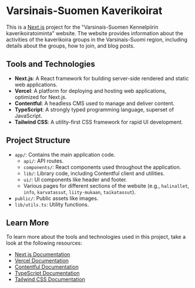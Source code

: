 # Varsinais-Suomen Kaverikoirat

This is a [Next.js](https://nextjs.org/) project for the "Varsinais-Suomen Kennelpiirin kaverikoiratoiminta" website. The website provides information about the activities of the kaverikoira groups in the Varsinais-Suomi region, including details about the groups, how to join, and blog posts.

## Tools and Technologies

- **Next.js**: A React framework for building server-side rendered and static web applications.
- **Vercel**: A platform for deploying and hosting web applications, optimized for Next.js.
- **Contentful**: A headless CMS used to manage and deliver content.
- **TypeScript**: A strongly typed programming language, superset of JavaScript.
- **Tailwind CSS**: A utility-first CSS framework for rapid UI development.

## Project Structure

- `app/`: Contains the main application code.
  - `api/`: API routes.
  - `components/`: React components used throughout the application.
  - `lib/`: Library code, including Contentful client and utilities.
  - `ui/`: UI components like header and footer.
  - Various pages for different sections of the website (e.g., `halinallet`, `info`, `karvatassut`, `liity-mukaan`, `taikatassut`).
- `public/`: Public assets like images.
- `lib/utils.ts`: Utility functions.

## Learn More

To learn more about the tools and technologies used in this project, take a look at the following resources:

- [Next.js Documentation](https://nextjs.org/docs)
- [Vercel Documentation](https://vercel.com/docs)
- [Contentful Documentation](https://www.contentful.com/developers/docs/)
- [TypeScript Documentation](https://www.typescriptlang.org/docs/)
- [Tailwind CSS Documentation](https://tailwindcss.com/docs)